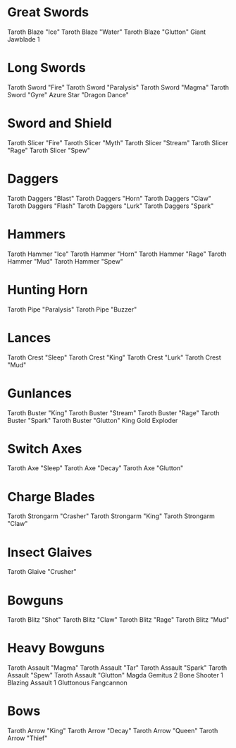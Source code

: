 # Great Swords
  Taroth Blaze "Ice"
  Taroth Blaze "Water"
  Taroth Blaze "Glutton"
  Giant Jawblade 1
# Long Swords
  Taroth Sword "Fire"
  Taroth Sword "Paralysis"
  Taroth Sword "Magma"
  Taroth Sword "Gyre"
  Azure Star "Dragon Dance"
# Sword and Shield
  Taroth Slicer "Fire"
  Taroth Slicer "Myth"
  Taroth Slicer "Stream"
  Taroth Slicer "Rage"
  Taroth Slicer "Spew"
# Daggers
  Taroth Daggers "Blast"
  Taroth Daggers "Horn"
  Taroth Daggers "Claw"
  Taroth Daggers "Flash"
  Taroth Daggers "Lurk"
  Taroth Daggers "Spark"
# Hammers
  Taroth Hammer "Ice"
  Taroth Hammer "Horn"
  Taroth Hammer "Rage"
  Taroth Hammer "Mud"
  Taroth Hammer "Spew"
# Hunting Horn
  Taroth Pipe "Paralysis"
  Taroth Pipe "Buzzer"
# Lances
  Taroth Crest "Sleep"
  Taroth Crest "King"
  Taroth Crest "Lurk"
  Taroth Crest "Mud"
# Gunlances
 Taroth Buster "King"
 Taroth Buster "Stream"
 Taroth Buster "Rage"
 Taroth Buster "Spark"
 Taroth Buster "Glutton"
 King Gold Exploder
# Switch Axes
  Taroth Axe "Sleep"
  Taroth Axe "Decay"
  Taroth Axe "Glutton"
# Charge Blades
  Taroth Strongarm "Crasher"
  Taroth Strongarm "King"
  Taroth Strongarm "Claw"
# Insect Glaives
  Taroth Glaive "Crusher"
# Bowguns
  Taroth Blitz "Shot"
  Taroth Blitz "Claw"
  Taroth Blitz "Rage"
  Taroth Blitz "Mud"
# Heavy Bowguns
  Taroth Assault "Magma"
  Taroth Assault "Tar"
  Taroth Assault "Spark"
  Taroth Assault "Spew"
  Taroth Assault "Glutton"
  Magda Gemitus 2
  Bone Shooter 1
  Blazing Assault 1
  Gluttonous Fangcannon
# Bows
  Taroth Arrow "King"
  Taroth Arrow "Decay"
  Taroth Arrow "Queen"
  Taroth Arrow "Thief"
